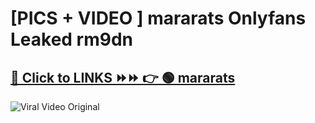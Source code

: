 
 # [PICS + VIDEO ] mararats Onlyfans Leaked rm9dn

## <h2><a href="https://clipsfans.com/mararats&ref=git">🔗 Click to LINKS ⏩⏩ 👉 🟢 mararats </a></h2>

<a href="https://clipsfans.com/mararats&ref=git" rel="nofollow" data-target="animated-image.originalLink"><img src="https://i.ibb.co.com/xMMVF88/686577567.gif" alt="Viral Video Original" style="max-width: 100%; display: inline-block;" data-target="animated-image.originalImage"></a>

